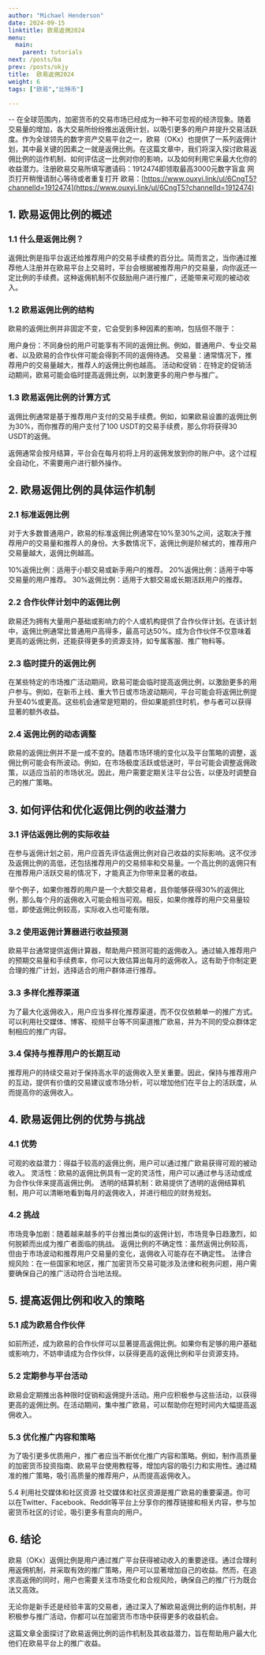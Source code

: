 ```yaml
---
author: "Michael Henderson"
date: 2024-09-15
linktitle: 欧易返佣2024
menu:
  main:
    parent: tutorials
next: /posts/ba
prev: /posts/okjy
title:  欧易返佣2024
weight: 6
tags: ["欧易","比特币"]

---
```



-- 在全球范围内，加密货币的交易市场已经成为一种不可忽视的经济现象。随着交易量的增加，各大交易所纷纷推出返佣计划，以吸引更多的用户并提升交易活跃度。作为全球领先的数字资产交易平台之一，欧易（OKx）也提供了一系列返佣计划，其中最关键的因素之一就是返佣比例。在这篇文章中，我们将深入探讨欧易返佣比例的运作机制、如何评估这一比例对你的影响，以及如何利用它来最大化你的收益潜力。注册欧易交易所填写邀请码：1912474即领取最高3000元数字盲盒
网页打开稍慢请耐心等待或者重复打开
欧易：[https://www.ouxyi.link/ul/6CngT5?channelId=1912474](https://www.ouxyi.link/ul/6CngT5?channelId=1912474)

## 1. 欧易返佣比例的概述
### 1.1 什么是返佣比例？
返佣比例是指平台返还给推荐用户的交易手续费的百分比。简而言之，当你通过推荐他人注册并在欧易平台上交易时，平台会根据被推荐用户的交易量，向你返还一定比例的手续费。这种返佣机制不仅鼓励用户进行推广，还能带来可观的被动收入。

### 1.2 欧易返佣比例的结构
欧易的返佣比例并非固定不变，它会受到多种因素的影响，包括但不限于：

用户身份：不同身份的用户可能享有不同的返佣比例。例如，普通用户、专业交易者、以及欧易的合作伙伴可能会得到不同的返佣待遇。
交易量：通常情况下，推荐用户的交易量越大，推荐人的返佣比例也越高。
活动和促销：在特定的促销活动期间，欧易可能会临时提高返佣比例，以刺激更多的用户参与推广。
### 1.3 欧易返佣比例的计算方式
返佣比例通常是基于推荐用户支付的交易手续费。例如，如果欧易设置的返佣比例为30%，而你推荐的用户支付了100 USDT的交易手续费，那么你将获得30 USDT的返佣。

返佣通常会按月结算，平台会在每月初将上月的返佣发放到你的账户中。这个过程全自动化，不需要用户进行额外操作。

## 2. 欧易返佣比例的具体运作机制
### 2.1 标准返佣比例
对于大多数普通用户，欧易的标准返佣比例通常在10%至30%之间，这取决于推荐用户的交易量和推荐人的身份。大多数情况下，返佣比例是阶梯式的，推荐用户交易量越大，返佣比例越高。

10%返佣比例：适用于小额交易或新手用户的推荐。
20%返佣比例：适用于中等交易量的用户推荐。
30%返佣比例：适用于大额交易或长期活跃用户的推荐。
### 2.2 合作伙伴计划中的返佣比例
欧易还为拥有大量用户基础或影响力的个人或机构提供了合作伙伴计划。在该计划中，返佣比例通常比普通用户高得多，最高可达50%。成为合作伙伴不仅意味着更高的返佣比例，还能获得更多的资源支持，如专属客服、推广物料等。

### 2.3 临时提升的返佣比例
在某些特定的市场推广活动期间，欧易可能会临时提高返佣比例，以激励更多的用户参与。例如，在新币上线、重大节日或市场波动期间，平台可能会将返佣比例提升至40%或更高。这些机会通常是短期的，但如果能抓住时机，参与者可以获得显著的额外收益。

### 2.4 返佣比例的动态调整
欧易的返佣比例并不是一成不变的。随着市场环境的变化以及平台策略的调整，返佣比例可能会有所波动。例如，在市场极度活跃或低迷时，平台可能会调整返佣政策，以适应当前的市场状况。因此，用户需要定期关注平台公告，以便及时调整自己的推广策略。

## 3. 如何评估和优化返佣比例的收益潜力
### 3.1 评估返佣比例的实际收益
在参与返佣计划之前，用户应首先评估返佣比例对自己收益的实际影响。这不仅涉及返佣比例的高低，还包括推荐用户的交易频率和交易量。一个高比例的返佣只有在推荐用户活跃交易的情况下，才能真正为你带来显著的收益。

举个例子，如果你推荐的用户是一个大额交易者，且你能够获得30%的返佣比例，那么每个月的返佣收入可能会相当可观。相反，如果你推荐的用户交易量较低，即使返佣比例较高，实际收入也可能有限。

### 3.2 使用返佣计算器进行收益预测
欧易平台通常提供返佣计算器，帮助用户预测可能的返佣收入。通过输入推荐用户的预期交易量和手续费率，你可以大致估算出每月的返佣收入。这有助于你制定更合理的推广计划，选择适合的用户群体进行推荐。

### 3.3 多样化推荐渠道
为了最大化返佣收入，用户应当多样化推荐渠道，而不仅仅依赖单一的推广方式。可以利用社交媒体、博客、视频平台等不同渠道推广欧易，并为不同的受众群体定制相应的推广内容。

### 3.4 保持与推荐用户的长期互动
推荐用户的持续交易对于保持高水平的返佣收入至关重要。因此，保持与推荐用户的互动，提供有价值的交易建议或市场分析，可以增加他们在平台上的活跃度，从而提高你的返佣收入。

## 4. 欧易返佣比例的优势与挑战
###  4.1 优势
可观的收益潜力：得益于较高的返佣比例，用户可以通过推广欧易获得可观的被动收入。
灵活性：欧易的返佣比例具有一定的灵活性，用户可以通过参与活动或成为合作伙伴来提高返佣比例。
透明的结算机制：欧易提供了透明的返佣结算机制，用户可以清晰地看到每月的返佣收入，并进行相应的财务规划。
###  4.2 挑战
市场竞争加剧：随着越来越多的平台推出类似的返佣计划，市场竞争日趋激烈，如何脱颖而出成为推广者面临的挑战。
返佣比例的不确定性：虽然返佣比例较高，但由于市场波动和推荐用户交易量的变化，返佣收入可能存在不确定性。
法律合规风险：在一些国家和地区，推广加密货币交易可能涉及法律和税务问题，用户需要确保自己的推广活动符合当地法规。
## 5. 提高返佣比例和收入的策略
### 5.1 成为欧易合作伙伴
如前所述，成为欧易的合作伙伴可以显著提高返佣比例。如果你有足够的用户基础或影响力，不妨申请成为合作伙伴，以获得更高的返佣比例和平台资源支持。

### 5.2 定期参与平台活动
欧易会定期推出各种限时促销和返佣提升活动。用户应积极参与这些活动，以获得更高的返佣比例。在活动期间，集中推广欧易，可以帮助你在短时间内大幅提高返佣收入。

### 5.3 优化推广内容和策略
为了吸引更多优质用户，推广者应当不断优化推广内容和策略。例如，制作高质量的加密货币投资指南、欧易平台使用教程等，增加内容的吸引力和实用性。通过精准的推广策略，吸引高质量的推荐用户，从而提高返佣收入。

5.4 利用社交媒体和社区资源
社交媒体和社区资源是推广欧易的重要渠道。你可以在Twitter、Facebook、Reddit等平台上分享你的推荐链接和相关内容，参与加密货币社区的讨论，吸引更多有意向的用户。

## 6. 结论
欧易（OKx）返佣比例是用户通过推广平台获得被动收入的重要途径。通过合理利用返佣机制，并采取有效的推广策略，用户可以显著增加自己的收益。然而，在追求高返佣的同时，用户也需要关注市场变化和合规风险，确保自己的推广行为既合法又高效。

无论你是新手还是经验丰富的交易者，通过深入了解欧易返佣比例的运作机制，并积极参与推广活动，你都可以在加密货币市场中获得更多的收益机会。

这篇文章全面探讨了欧易返佣比例的运作机制及其收益潜力，旨在帮助用户最大化他们在欧易平台上的推广收益。